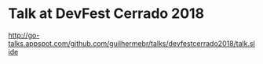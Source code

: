 # Talk at DevFest Cerrado 2018

http://go-talks.appspot.com/github.com/guilhermebr/talks/devfestcerrado2018/talk.slide
